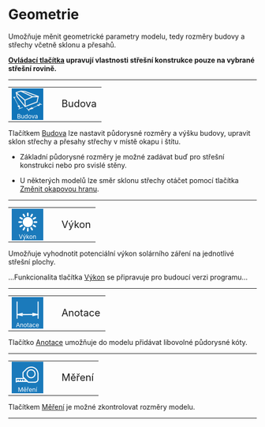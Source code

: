
<h1>Geometrie</h1>

  <p>
    Umožňuje měnit geometrické parametry modelu, tedy rozměry budovy a střechy včetně sklonu a přesahů.
  </p>

  <p>
    <b><u>Ovládací tlačítka</u> upravují vlastnosti střešní konstrukce pouze na vybrané střešní rovině.</b>
  </p>

  <hr class="main"> <!-- Vodorovná čára jako oddělovač sekce -->

  <table>
    <tr>
      <td>
        <div style="position: relative; width: 64px; height: 64px;">
          <img src="img/Sheated_Building_Page_Building.png" alt="Sheated_Building_Page_Building.png" width="64" height="64">
          <div style="position: absolute; bottom: 0; width: 100%; color: white; font-size: 12px; text-align: center;">
            Budova
          </div>
        </div>
      </td>
      <td style="vertical-align: middle; font-size: 20px; padding-left: 30px;">
        Budova
      </td>
    </tr>
  </table>

  <p>
    Tlačítkem <u>Budova</u> lze nastavit půdorysné rozměry a výšku budovy, upravit sklon střechy a přesahy střechy v místě okapu i štítu.
  </p>

  <ul>
    <li><p>Základní půdorysné rozměry je možné zadávat buď pro střešní konstrukci nebo pro svislé stěny.</p></li>
    <li><p>U některých modelů lze směr sklonu střechy otáčet pomocí tlačítka <u>Změnit okapovou hranu</u>.</p></li>
  </ul>

  <!--<table>
    <tr>
      <td>
        <div style="position: relative; width: 64px; height: 64px;">
          <img src="img/RoofSketchIcon64x64.png" alt="RoofSketchIcon64x64.png" width="64" height="64">
          <div style="position: absolute; bottom: 0; width: 100%; color: white; font-size: 12px; text-align: center;">
            Střecha
          </div>
        </div>
      </td>
      <td style="vertical-align: middle; font-size: 20px; padding-left: 30px;">
        Střecha
      </td>
    </tr>
  </table>

  <p>
    Tlačítko <u>Střecha</u> umožňuje nastavit typ skladby střechy. Typ krytiny a rozměry sekundární střešní konstrukce lze měnit přes tlačítko <u>Opláštění</u>.
  </p>

  <hr class="main"> <!-- Vodorovná čára jako oddělovač sekce -->

<hr class="main"> <!-- Vodorovná čára jako oddělovač sekce -->

<table>
  <tr>
    <td>
      <div style="position: relative; width: 64px; height: 64px;">
        <img src="img/PvgisIcon64x64.png" alt="PvgisIcon64x64.png" width="64" height="64">
      <div style="position: absolute; bottom: 0; width: 100%; background: none; color: white; font-size: 12px; text-align: center;">
      Výkon
      </div>
      </div>
    </td>
    <td style="vertical-align: middle; font-size: 20px; padding-left: 30px">
      Výkon
    </td>
  </tr>
</table>

<p>
Umožňuje vyhodnotit potenciální výkon solárního záření na jednotlivé střešní plochy.
</p>

<p>
...Funkcionalita tlačítka <u>Výkon</u> se připravuje pro budoucí verzi programu...
</p>

<hr class="main"> <!-- Vodorovná čára jako oddělovač sekce -->
  <table>
    <tr>
      <td>
        <div style="position: relative; width: 64px; height: 64px;">
          <img src="img/DimensionLinearIcon64x64.png" alt="DimensionLinearIcon64x64.png" width="64" height="64">
          <div style="position: absolute; bottom: 0; width: 100%; color: white; font-size: 12px; text-align: center;">
            Anotace
          </div>
        </div>
      </td>
      <td style="vertical-align: middle; font-size: 20px; padding-left: 30px;">
        Anotace
      </td>
    </tr>
  </table>

  <p>
    Tlačítko <u>Anotace</u> umožňuje do modelu přidávat libovolné půdorysné kóty.
  </p>

  <hr class="main"> <!-- Vodorovná čára jako oddělovač sekce -->

  <table>
    <tr>
      <td>
        <div style="position: relative; width: 64px; height: 64px;">
          <img src="img/TapeMeasureIcon64x64.png" alt="TapeMeasureIcon64x64.png" width="64" height="64">
          <div style="position: absolute; bottom: 0; width: 100%; color: white; font-size: 12px; text-align: center;">
            Měření
          </div>
        </div>
      </td>
      <td style="vertical-align: middle; font-size: 20px; padding-left: 30px;">
        Měření
      </td>
    </tr>
  </table>

  <p>
    Tlačítkem <u>Měření</u> je možné zkontrolovat rozměry modelu.
  </p>

  <hr class="main"> <!-- Vodorovná čára jako oddělovač sekce -->

<!-- product: HiStruct Roofs -->


